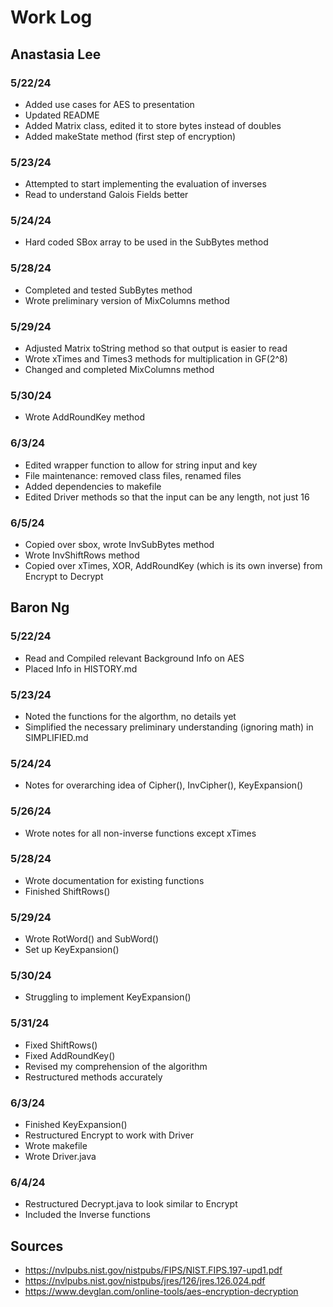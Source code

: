 # Work Log

## Anastasia Lee

### 5/22/24

- Added use cases for AES to presentation
- Updated README
- Added Matrix class, edited it to store bytes instead of doubles
- Added makeState method (first step of encryption)

### 5/23/24

- Attempted to start implementing the evaluation of inverses
- Read to understand Galois Fields better

### 5/24/24

- Hard coded SBox array to be used in the SubBytes method

### 5/28/24

- Completed and tested SubBytes method
- Wrote preliminary version of MixColumns method

### 5/29/24
- Adjusted Matrix toString method so that output is easier to read
- Wrote xTimes and Times3 methods for multiplication in GF(2^8)
- Changed and completed MixColumns method

### 5/30/24
- Wrote AddRoundKey method

### 6/3/24
- Edited wrapper function to allow for string input and key
- File maintenance: removed class files, renamed files
- Added dependencies to makefile
- Edited Driver methods so that the input can be any length, not just 16

### 6/5/24
- Copied over sbox, wrote InvSubBytes method
- Wrote InvShiftRows method
- Copied over xTimes, XOR, AddRoundKey (which is its own inverse) from Encrypt to Decrypt


## Baron Ng

### 5/22/24

- Read and Compiled relevant Background Info on AES
- Placed Info in HISTORY.md

### 5/23/24

- Noted the functions for the algorthm, no details yet
- Simplified the necessary preliminary understanding (ignoring math) in SIMPLIFIED.md

### 5/24/24

- Notes for overarching idea of Cipher(), InvCipher(), KeyExpansion()

### 5/26/24

- Wrote notes for all non-inverse functions except xTimes

### 5/28/24

- Wrote documentation for existing functions
- Finished ShiftRows()

### 5/29/24

- Wrote RotWord() and SubWord()
- Set up KeyExpansion()

### 5/30/24

- Struggling to implement KeyExpansion()

### 5/31/24

- Fixed ShiftRows()
- Fixed AddRoundKey()
- Revised my comprehension of the algorithm
- Restructured methods accurately

### 6/3/24

- Finished KeyExpansion()
- Restructured Encrypt to work with Driver
- Wrote makefile
- Wrote Driver.java

### 6/4/24

- Restructured Decrypt.java to look similar to Encrypt
- Included the Inverse functions

## Sources
- https://nvlpubs.nist.gov/nistpubs/FIPS/NIST.FIPS.197-upd1.pdf
- https://nvlpubs.nist.gov/nistpubs/jres/126/jres.126.024.pdf
- https://www.devglan.com/online-tools/aes-encryption-decryption